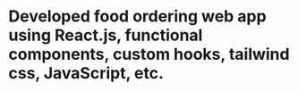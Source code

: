 # Developed food ordering web app using React.js, functional components, custom hooks, tailwind css, JavaScript, etc.
